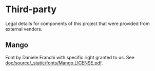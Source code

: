 # Third-party

Legal details for components of this project that were provided from 
external vendors.

## Mango

Font by Daniele Franchi with specific right granted to us. See 
[doc/source/_static/fonts/Mango.LICENSE.pdf](doc/source/_static/fonts/Mango.LICENSE.pdf).